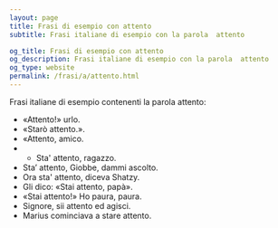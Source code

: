 ```yaml
---
layout: page
title: Frasi di esempio con attento 
subtitle: Frasi italiane di esempio con la parola  attento

og_title: Frasi di esempio con attento 
og_description: Frasi italiane di esempio con la parola  attento
og_type: website
permalink: /frasi/a/attento.html
---
```


Frasi italiane di esempio contenenti la parola attento:


- «Attento!» urlo.
- «Starò attento.».
- «Attento, amico.
- - Sta' attento, ragazzo.
- Sta’ attento, Giobbe, dammi ascolto.
- Ora sta' attento, diceva Shatzy.
- Gli dico: «Stai attento, papà».
- «Stai attento!» Ho paura, paura.
- Signore, sii attento ed agisci.
- Marius cominciava a stare attento.
